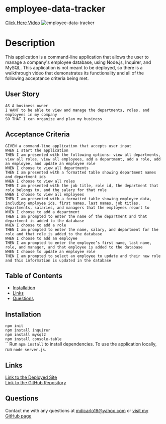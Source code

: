 # employee-data-tracker

[Click Here Video]()
![employee-data-tracker]()

# Description
This application is a command-line application that allows the user to manage a company's employee database, using Node.js, Inquirer, and MySQL. 
This application is not meant to be deployed, so there is a walkthrough video that demonstrates its functionality and all of the following acceptance criteria being met.

## User Story
```
AS A business owner
I WANT to be able to view and manage the departments, roles, and employees in my company
SO THAT I can organize and plan my business
```

## Acceptance Criteria
```
GIVEN a command-line application that accepts user input
WHEN I start the application
THEN I am presented with the following options: view all departments, view all roles, view all employees, add a department, add a role, add an employee, and update an employee role
WHEN I choose to view all departments
THEN I am presented with a formatted table showing department names and department ids
WHEN I choose to view all roles
THEN I am presented with the job title, role id, the department that role belongs to, and the salary for that role
WHEN I choose to view all employees
THEN I am presented with a formatted table showing employee data, including employee ids, first names, last names, job titles, departments, salaries, and managers that the employees report to
WHEN I choose to add a department
THEN I am prompted to enter the name of the department and that department is added to the database
WHEN I choose to add a role
THEN I am prompted to enter the name, salary, and department for the role and that role is added to the database
WHEN I choose to add an employee
THEN I am prompted to enter the employee’s first name, last name, role, and manager, and that employee is added to the database
WHEN I choose to update an employee role
THEN I am prompted to select an employee to update and their new role and this information is updated in the database
```

## Table of Contents
- [Installation](#Installation)
- [Links](#Links)
- [Questions](#Questions)

## Installation
`npm init` <br />
`npm install inquirer` <br />
`npm install mysql2` <br />
`npm install console-table` <br />
``
Run `npm install` to install dependencies. To use the application locally, run `node server.js`. 


## Links
[Link to the Deployed Site]() <br />
[Link to the GitHub Repository]()


## Questions
Contact me with any questions at <mdicarlo19@yahoo.com> or [visit my GitHub page](https://github.com/marikadicarlo)